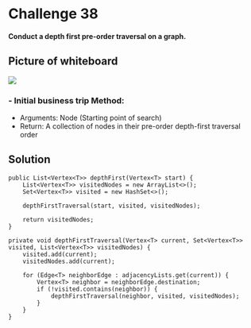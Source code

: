 # Challenge 38
#### Conduct a depth first pre-order traversal on a graph.
## Picture of whiteboard
<img src="C:\Users\C-ROAD\IdeaProjects\data-structures-and-algorithms\codeChallenges05\app\src\assets\cc38.jpg "/>

### - Initial business trip Method:
- Arguments:   Node (Starting point of search)
- Return: A collection of nodes in their pre-order depth-first traversal order
## Solution

    public List<Vertex<T>> depthFirst(Vertex<T> start) {
        List<Vertex<T>> visitedNodes = new ArrayList<>();
        Set<Vertex<T>> visited = new HashSet<>();

        depthFirstTraversal(start, visited, visitedNodes);

        return visitedNodes;
    }

    private void depthFirstTraversal(Vertex<T> current, Set<Vertex<T>> visited, List<Vertex<T>> visitedNodes) {
        visited.add(current);
        visitedNodes.add(current);

        for (Edge<T> neighborEdge : adjacencyLists.get(current)) {
            Vertex<T> neighbor = neighborEdge.destination;
            if (!visited.contains(neighbor)) {
                depthFirstTraversal(neighbor, visited, visitedNodes);
            }
        }
    }